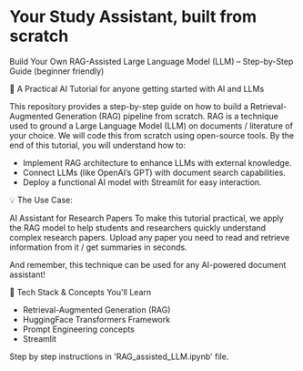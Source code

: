 # Your Study Assistant, built from scratch
Build Your Own RAG-Assisted Large Language Model (LLM) – Step-by-Step Guide (beginner friendly)

📖 A Practical AI Tutorial for anyone getting started with AI and LLMs

This repository provides a step-by-step guide on how to build a Retrieval-Augmented Generation (RAG) pipeline from scratch. RAG is a technique used to ground a Large Language Model (LLM) on documents / literature of your choice. We will code this from scratch using open-source tools. By the end of this tutorial, you will understand how to:

- Implement RAG architecture to enhance LLMs with external knowledge.
- Connect LLMs (like OpenAI’s GPT) with document search capabilities.
- Deploy a functional AI model with Streamlit for easy interaction.

💡 The Use Case: 

AI Assistant for Research Papers To make this tutorial practical, we apply the RAG model to help students and researchers quickly understand complex research papers. Upload any paper you need to read and retrieve information from it / get summaries in seconds.

And remember, this technique can be used for any AI-powered document assistant!

📌 Tech Stack & Concepts You'll Learn

- Retrieval-Augmented Generation (RAG)
- HuggingFace Transformers Framework
- Prompt Engineering concepts
- Streamlit

Step by step instructions in 'RAG_assisted_LLM.ipynb' file.
